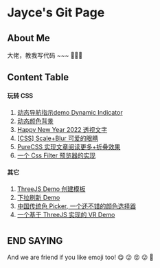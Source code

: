 # Jayce's Git Page

## About Me

大佬，教我写代码 ~~~ 🥳🥳🥳

## Content Table

#### 玩转 CSS

1. [动态导航指示demo Dynamic Indicator](https://jaycethanks.github.io/demos/DynamicNavgatorIndicator/) 
2. [动态颜色背景](https://jaycethanks.github.io/demos/CssTrick/DynamicBackgroundColor)
3. [Happy New Year 2022 透视文字](https://jaycethanks.github.io/demos/CssTrick/HappyNewYear2022)
4. [[CSS] Scale+Blur 可爱的眼睛](https://jaycethanks.github.io/demos/CssTrick/scale-blur/)
5. [PureCSS 实现文章阅读更多+折叠效果](https://jaycethanks.github.io/demos/CssTrick/purecss-continue-reading)
6. [一个 Css Filter 预览器的实现](https://jaycethanks.github.io/demos/CssTrick/filtercomparison)

#### 其它

1. [ThreeJS Demo 创建模板](https://jaycethanks.github.io/demos/ThreeJsDemoPlatform/)
2. [下拉刷新 Demo](https://jaycethanks.github.io/demos/DragPullRefresh)
3. [中国传统色 Picker, 一个还不错的颜色选择器](https://jaycethanks.github.io/demos/ChinaTradColorPick/)
4. [一个基于 ThreeJS 实现的 VR Demo](https://jaycethanks.github.io/demos/ThreejsPipesMapping/)

#

#

#

#

## END SAYING

And we are friend if you like emoji too! 😋 😛 😝 😜 🤪
